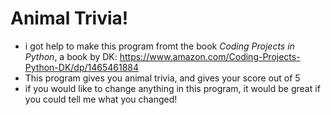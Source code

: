 # Animal Trivia!
 - i got help to make this program fromt the book _Coding Projects in Python_, a book by DK: https://www.amazon.com/Coding-Projects-Python-DK/dp/1465461884
 - This program gives you animal trivia, and gives your score out of 5
 - if you would like to change anything in this program, it would be great if you could tell me what you changed!
